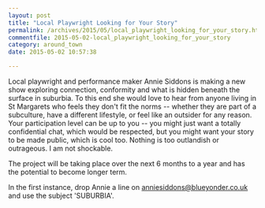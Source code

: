 ```yaml
---
layout: post
title: "Local Playwright Looking for Your Story"
permalink: /archives/2015/05/local_playwright_looking_for_your_story.html
commentfile: 2015-05-02-local_playwright_looking_for_your_story
category: around_town
date: 2015-05-02 10:57:38

---
```


Local playwright and performance maker Annie Siddons is making a new show exploring connection, conformity and what is hidden beneath the surface in suburbia. To this end she would love to hear from anyone living in St Margarets who feels they don't fit the norms -- whether they are part of a subculture, have a different lifestyle, or feel like an outsider for any reason. Your participation level can be up to you -- you might just want a totally confidential chat, which would be respected, but you might want your story to be made public, which is cool too. Nothing is too outlandish or outrageous. I am not shockable.

The project will be taking place over the next 6 months to a year and has the potential to become longer term.

In the first instance, drop Annie a line on <anniesiddons@blueyonder.co.uk> and use the subject 'SUBURBIA'.
